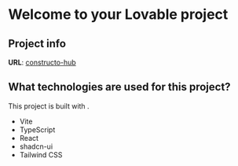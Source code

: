 # Welcome to your Lovable project

## Project info

**URL**: [constructo-hub](https://constructo-hub.lovable.app/)

## What technologies are used for this project?

This project is built with .

- Vite
- TypeScript
- React
- shadcn-ui
- Tailwind CSS
